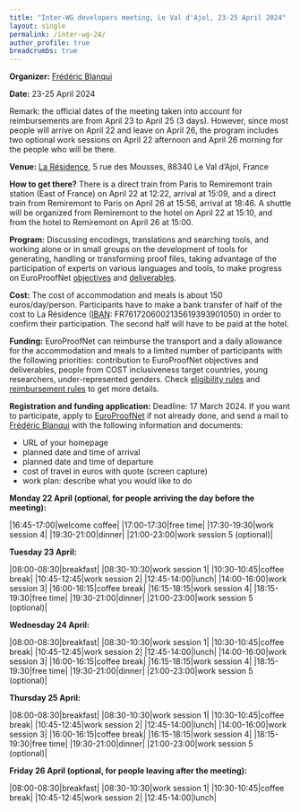 ```yaml
---
title: "Inter-WG developers meeting, Le Val d'Ajol, 23-25 April 2024"
layout: single
permalink: /inter-wg-24/
author_profile: true
breadcrumbs: true
---
```


<!--img src="/_pages/WG1/Val_d_Ajol24/IMG_20240124_144635.jpg"/-->

**Organizer:** [Frédéric Blanqui](https://blanqui.gitlabpages.inria.fr/)

**Date:** 23-25 April 2024

Remark: the official dates of the meeting taken into account for reimbursements are from April 23 to April 25 (3 days). However, since most people will arrive on April 22 and leave on April 26, the program includes two optional work sessions on April 22 afternoon and April 26 morning for the people who will be there.

**Venue:** [La Résidence](https://la-residence.com/), 5 rue des Mousses, 88340 Le Val d’Ajol, France

**How to get there?** There is a direct train from Paris to Remiremont train station (East of France) on April 22 at 12:22, arrival at 15:09, and a direct train from Remiremont to Paris on April 26 at 15:56, arrival at 18:46. A shuttle will be organized from Remiremont to the hotel on April 22 at 15:10, and from the hotel to Remiremont on April 26 at 15:00.

**Program:** Discussing encodings, translations and searching tools, and working alone or in small groups on the development of tools for generating, handling or transforming proof files, taking advantage of the participation of experts on various languages and tools, to make progress on EuroProofNet [objectives](../objectives) and [deliverables](../deliverables).

**Cost:** The cost of accommodation and meals is about 150 euros/day/person. Participants have to make a bank transfer of half of the cost to La Résidence ([IBAN](https://europroofnet.github.io/_pages/WG1/Jul2023/IBAN-R%C3%A9sidence.png): FR7617206002135619393901050) in order to confirm their participation. The second half will have to be paid at the hotel.

**Funding:** EuroProofNet can reimburse the transport and a daily allowance for the accommodation and meals to a limited number of participants with the following priorities: contribution to EuroProofNet objectives and deliverables, people from COST inclusiveness target countries, young researchers, under-represented genders. Check [eligibility rules](https://europroofnet.github.io/eligibility/) and [reimbursement rules](https://europroofnet.github.io/reimbursement-rules/) to get more details.

**Registration and funding application:** Deadline: 17 March 2024. If you want to participate, apply to [EuroProofNet](https://e-services.cost.eu/action/CA20111/working-groups/apply) if not already done, and send a mail to [Frédéric Blanqui](https://blanqui.gitlabpages.inria.fr/) with the following information and documents:

  * URL of your homepage
  * planned date and time of arrival
  * planned date and time of departure
  * cost of travel in euros with quote (screen capture)
  * work plan: describe what you would like to do

<!--
**Participants (13):**

- [Rishikesh Vaishnav](https://lmf.cnrs.fr/Perso/RishVaishnav)

- Bruno Barras, [Thiago Felicissimo](http://www.lsv.fr/~felicissimo/) and [Théo Winterhalter](https://theowinterhalter.github.io/)

- [Thomas Traversié](https://thomastraversie.github.io/)

- [Frédéric Blanqui](https://blanqui.gitlabpages.inria.fr/)

- Abdelghani Alidra

- Gabriel Hondet worked [Personoj](https://github.com/Deducteam/personoj)

- Alessio Coltellacci

- [Claudio Sacerdoti Coen](http://www.cs.unibo.it/~sacerdot/)

- [Bruno Barras](http://www.lsv.fr/~barras/)
-->

**Monday 22 April (optional, for people arriving the day before the meeting):**

|16:45-17:00|welcome coffee|
|17:00-17:30|free time|
|17:30-19:30|work session 4|
|19:30-21:00|dinner|
|21:00-23:00|work session 5 (optional)|

**Tuesday 23 April:**

|08:00-08:30|breakfast|
|08:30-10:30|work session 1|
|10:30-10:45|coffee break|
|10:45-12:45|work session 2|
|12:45-14:00|lunch|
|14:00-16:00|work session 3|
|16:00-16:15|coffee break|
|16:15-18:15|work session 4|
|18:15-19:30|free time|
|19:30-21:00|dinner|
|21:00-23:00|work session 5 (optional)|

**Wednesday 24 April:**

|08:00-08:30|breakfast|
|08:30-10:30|work session 1|
|10:30-10:45|coffee break|
|10:45-12:45|work session 2|
|12:45-14:00|lunch|
|14:00-16:00|work session 3|
|16:00-16:15|coffee break|
|16:15-18:15|work session 4|
|18:15-19:30|free time|
|19:30-21:00|dinner|
|21:00-23:00|work session 5 (optional)|

**Thursday 25 April:**

|08:00-08:30|breakfast|
|08:30-10:30|work session 1|
|10:30-10:45|coffee break|
|10:45-12:45|work session 2|
|12:45-14:00|lunch|
|14:00-16:00|work session 3|
|16:00-16:15|coffee break|
|16:15-18:15|work session 4|
|18:15-19:30|free time|
|19:30-21:00|dinner|
|21:00-23:00|work session 5 (optional)|

**Friday 26 April (optional, for people leaving after the meeting):**

|08:00-08:30|breakfast|
|08:30-10:30|work session 1|
|10:30-10:45|coffee break|
|10:45-12:45|work session 2|
|12:45-14:00|lunch|

<!--img src="/_pages/WG1/Val_d_Ajol24/IMG_20240123_172836.jpg"/-->
<!--img src="/_pages/WG1/Val_d_Ajol24/IMG_20240123_135333.jpg"/-->
